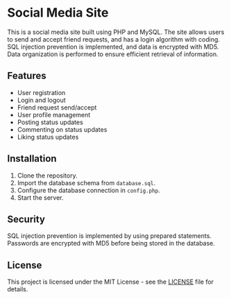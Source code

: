 # Social Media Site

This is a social media site built using PHP and MySQL. The site allows users to send and accept friend requests, and has a login algorithm with coding. SQL injection prevention is implemented, and data is encrypted with MD5. Data organization is performed to ensure efficient retrieval of information.

## Features

- User registration
- Login and logout
- Friend request send/accept
- User profile management
- Posting status updates
- Commenting on status updates
- Liking status updates

## Installation

1. Clone the repository.
2. Import the database schema from `database.sql`.
3. Configure the database connection in `config.php`.
4. Start the server.

## Security

SQL injection prevention is implemented by using prepared statements. Passwords are encrypted with MD5 before being stored in the database.

## License

This project is licensed under the MIT License - see the [LICENSE](LICENSE) file for details.
